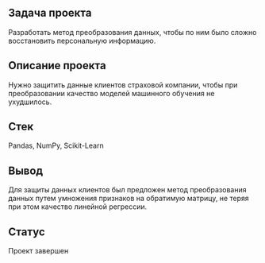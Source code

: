 ## Задача проекта
Разработать метод преобразования данных, чтобы по ним было сложно восстановить персональную информацию. 

## Описание проекта
Нужно защитить данные клиентов страховой компании, чтобы при преобразовании качество моделей машинного обучения не ухудшилось.

## Стек
Pandas, NumPy, Scikit-Learn

## Вывод
Для защиты данных клиентов был предложен метод преобразования данных путем умножения признаков на обратимую матрицу, не теряя при этом качество линейной регрессии.

## Статус
Проект завершен
